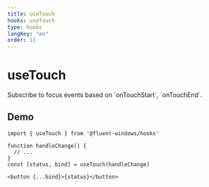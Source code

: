 ```yaml
---
title: useTouch
hooks: useTouch
type: hooks
langKey: "en"
order: 11
---
```


# useTouch

<p class="description">Subscribe to focus events based on `onTouchStart`, `onTouchEnd`.</p>

## Demo

```tsx
import { useTouch } from '@fluent-windows/hooks'

function handleChange() {
  // ...
}
const [status, bind] = useTouch(handleChange)

<button {...bind}>{status}</button>
```
